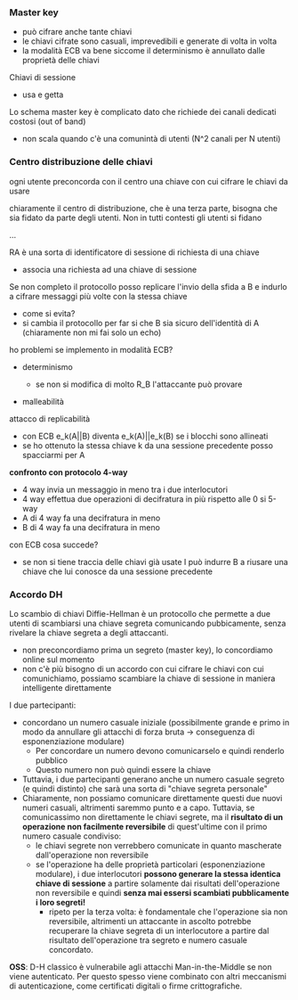 ### Master key
- può cifrare anche tante chiavi
- le chiavi cifrate sono casuali, imprevedibili e generate di volta in volta
- la modalità ECB va bene siccome il determinismo è annullato dalle proprietà delle chiavi

Chiavi di sessione
- usa e getta

Lo schema master key è complicato dato che richiede dei canali dedicati costosi (out of band)
- non scala quando c'è una comunintà di utenti (N^2 canali per N utenti)



 
### Centro distribuzione delle chiavi
ogni utente preconcorda con il centro una chiave con cui cifrare le chiavi da usare

chiaramente il centro di distribuzione, che è una terza parte, bisogna che sia fidato da parte degli utenti. Non in tutti contesti gli utenti si fidano 


...


RA è una sorta di identificatore di sessione di richiesta di una chiave
- associa una richiesta ad una chiave di sessione


Se non completo il protocollo posso replicare l'invio della sfida a B e indurlo a cifrare messaggi più volte con la stessa chiave
- come si evita?
- si cambia il protocollo per far si che B sia sicuro dell'identità di A (chiaramente non mi fai solo un echo)




ho problemi se implemento in modalità ECB?
- determinismo
    - se non si modifica di molto R_B l'attaccante può provare  


- malleabilità

attacco di replicabilità
- con ECB e_k(A||B) diventa e_k(A)||e_k(B) se i blocchi sono allineati
- se ho ottenuto la stessa chiave k da una sessione precedente posso spacciarmi per A


**confronto con protocolo 4-way**
- 4 way invia un messaggio in meno tra i due interlocutori
- 4 way effettua due operazioni di decifratura in più rispetto alle 0 si 5-way
- A di 4 way fa una decifratura in meno
- B di 4 way fa una decifratura in meno

con ECB cosa succede?
- se non si tiene traccia delle chiavi già usate I può indurre B a riusare una chiave che lui conosce da una sessione precedente




### Accordo DH
Lo scambio di chiavi Diffie-Hellman è un protocollo che permette a due utenti di scambiarsi una chiave segreta comunicando pubbicamente, senza rivelare la chiave segreta a degli attaccanti. 
- non preconcordiamo prima un segreto (master key), lo concordiamo online sul momento
- non c'è più bisogno di un accordo con cui cifrare le chiavi con cui comunichiamo, possiamo scambiare la chiave di sessione in maniera intelligente direttamente

I due partecipanti:
- concordano un numero casuale iniziale (possibilmente grande e primo in modo da annullare gli attacchi di forza bruta -> conseguenza di esponenziazione modulare) 
    - Per concordare un numero devono comunicarselo e quindi renderlo pubblico
    - Questo numero non può quindi essere la chiave
- Tuttavia, i due partecipanti generano anche un numero casuale segreto (e quindi distinto) che sarà una sorta di "chiave segreta personale"
- Chiaramente, non possiamo comunicare direttamente questi due nuovi numeri casuali, altrimenti saremmo punto e a capo. Tuttavia, se comunicassimo non direttamente le chiavi segrete, ma il **risultato di un operazione non facilmente reversibile** di quest'ultime con il primo numero casuale condiviso:
    - le chiavi segrete non verrebbero comunicate in quanto mascherate dall'operazione non reversibile
    - se l'operazione ha delle proprietà particolari (esponenziazione modulare), i due interlocutori **possono generare la stessa identica chiave di sessione** a partire solamente dai risultati dell'operazione non reversibile e quindi **senza mai essersi scambiati pubblicamente i loro segreti!**
        - ripeto per la terza volta: è fondamentale che l'operazione sia non reversibile, altrimenti un attaccante in ascolto potrebbe recuperare la chiave segreta di un interlocutore a partire dal risultato dell'operazione tra segreto e numero casuale concordato. 

**OSS**: D-H classico è vulnerabile agli attacchi Man-in-the-Middle se non viene autenticato. Per questo spesso viene combinato con altri meccanismi di autenticazione, come certificati digitali o firme crittografiche.